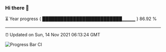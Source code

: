 ### Hi there 👋

⏳ Year progress { ██████████████████████████▁▁▁▁ } 86.92 %

---

⏰ Updated on Sun, 14 Nov 2021 06:13:24 GMT

![Progress Bar CI](https://github.com/liununu/liununu/workflows/Progress%20Bar%20CI/badge.svg)
